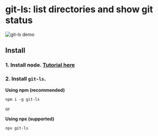 # git-ls: list directories and show git status

![git-ls demo](https://i.imgur.com/672nita.png)

## Install

### 1. Install node. [Tutorial here](https://docs.npmjs.com/downloading-and-installing-node-js-and-npm)

### 2. Install `git-ls`.

**Using npm (recommended)**

`npm i -g git-ls`

or

**Using npx (supported)**

`npx git-ls`
